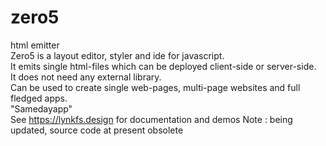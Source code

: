 # zero5
html emitter<br>
Zero5 is a layout editor, styler and ide for javascript.<br> 
It emits single html-files which can be deployed client-side or server-side.<br>
It does not need any external library.<br>
Can be used to create single web-pages, multi-page websites and full fledged apps.<br>
"Samedayapp"<br>
See https://lynkfs.design for documentation and demos
Note : being updated, source code at present obsolete
